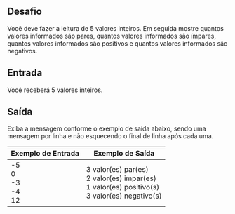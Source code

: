 ## Desafio

Você deve fazer a leitura de 5 valores inteiros. Em seguida mostre quantos valores informados são pares, quantos valores informados são ímpares, quantos valores informados são positivos e quantos valores informados são negativos.

## Entrada

Você receberá 5 valores inteiros.

## Saída

Exiba a mensagem conforme o exemplo de saída abaixo, sendo uma mensagem por linha e não esquecendo o final de linha após cada uma.

 

| Exemplo de Entrada                | Exemplo de Saída                                             |
| --------------------------------- | ------------------------------------------------------------ |
| -5<br />0<br />-3<br />-4<br />12 | 3 valor(es) par(es) <br />2 valor(es) impar(es) <br />1 valor(es) positivo(s) <br />3 valor(es) negativo(s) |

